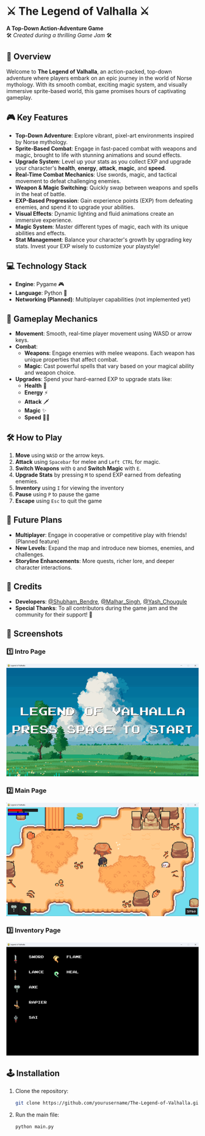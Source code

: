 # ⚔️ **The Legend of Valhalla** ⚔️
**A Top-Down Action-Adventure Game**  
🛠️ *Created during a thrilling Game Jam* 🛠️

## 🌟 **Overview**  
Welcome to **The Legend of Valhalla**, an action-packed, top-down adventure where players embark on an epic journey in the world of Norse mythology. With its smooth combat, exciting magic system, and visually immersive sprite-based world, this game promises hours of captivating gameplay.

## 🎮 **Key Features**  
- **Top-Down Adventure**: Explore vibrant, pixel-art environments inspired by Norse mythology.
- **Sprite-Based Combat**: Engage in fast-paced combat with weapons and magic, brought to life with stunning animations and sound effects.
- **Upgrade System**: Level up your stats as you collect EXP and upgrade your character's **health**, **energy**, **attack**, **magic**, and **speed**.
- **Real-Time Combat Mechanics**: Use swords, magic, and tactical movement to defeat challenging enemies.
- **Weapon & Magic Switching**: Quickly swap between weapons and spells in the heat of battle.
- **EXP-Based Progression**: Gain experience points (EXP) from defeating enemies, and spend it to upgrade your abilities.
- **Visual Effects**: Dynamic lighting and fluid animations create an immersive experience.
- **Magic System**: Master different types of magic, each with its unique abilities and effects.
- **Stat Management**: Balance your character's growth by upgrading key stats. Invest your EXP wisely to customize your playstyle!

## 💻 **Technology Stack**  
- **Engine**: Pygame 🎮
- **Language**: Python 🐍
- **Networking (Planned)**: Multiplayer capabilities (not implemented yet)

## 🚀 **Gameplay Mechanics**  
- **Movement**: Smooth, real-time player movement using WASD or arrow keys.
- **Combat**: 
  - **Weapons**: Engage enemies with melee weapons. Each weapon has unique properties that affect combat.
  - **Magic**: Cast powerful spells that vary based on your magical ability and weapon choice.
- **Upgrades**: Spend your hard-earned EXP to upgrade stats like:
  - **Health** 💖
  - **Energy** ⚡
  - **Attack** 🗡️
  - **Magic** ✨
  - **Speed** 🏃‍♂️

## 🛠️ **How to Play**  
1. **Move** using `WASD` or the arrow keys.
2. **Attack** using `Spacebar` for melee and `Left CTRL` for magic.
3. **Switch Weapons** with `Q` and **Switch Magic** with `E`.
4. **Upgrade Stats** by pressing `M` to spend EXP earned from defeating enemies.
5. **Inventory** using `I` for viewing the inventory
6. **Pause** using `P` to pause the game
7. **Escape** using `Esc` to quit the game

## 🔧 **Future Plans**  
- **Multiplayer**: Engage in cooperative or competitive play with friends! (Planned feature)
- **New Levels**: Expand the map and introduce new biomes, enemies, and challenges.
- **Storyline Enhancements**: More quests, richer lore, and deeper character interactions.

## 📜 **Credits**  
- **Developers**: [@Shubham_Bendre](https://github.com/Shubham-Bendre), [@Malhar_Singh](https://github.com/Malhar2400), [@Yash_Chougule](https://github.com/YxASH)
- **Special Thanks**: To all contributors during the game jam and the community for their support! 🎉


## 📸 Screenshots

### 1️⃣ Intro Page
![Intro Page](./screenshots/intro_page.png)
### 2️⃣ Main Page
![Intro Page](./screenshots/main_page.png)
### 3️⃣ Inventory Page
![Intro Page](./screenshots/inventory_page.png)

## 🕹️ **Installation**  
1. Clone the repository:  
   ```bash
   git clone https://github.com/yourusername/The-Legend-of-Valhalla.git

2. Run the main file:
   ```bash
   python main.py
